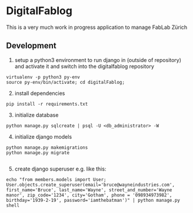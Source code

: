# DigitalFablog

This is a very much work in progress application to manage FabLab Zürich

## Development

1. setup a python3 environment to run django in (outside of repository) and activate it and switch into the digitalfablog repository

```
virtualenv -p python3 py-env
source py-env/bin/activate; cd digitalFablog;
```

2. install dependencies
```
pip install -r requirements.txt
```

3. initialize database

```
python manage.py sqlcreate | psql -U <db_administrator> -W
```

4. initialize django models

```
python manage.py makemigrations
python manage.py migrate


```
5. create django superuser e.g. like this:
```
echo "from members.models import User; User.objects.create_superuser(email='bruce@wayneindustries.com', first_name='Bruce', last_name='Wayne', street_and_number='Wayne manor', zip_code='1234', city='Gotham', phone = '098934973982', birthday='1939-2-19', password='iamthebatman')" | python manage.py shell
```


